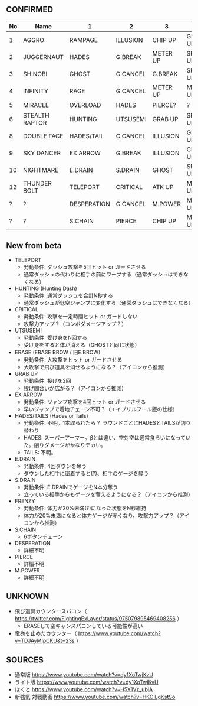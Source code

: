 ## CONFIRMED

|No|Name|1|2|3|4|5|Note|
|--|----|-|-|-|-|-|----|
|1|AGGRO|RAMPAGE|ILLUSION|CHIP UP|GRAB UP|ERASE|通常版PV|
|2|JUGGERNAUT|HADES|G.BREAK|METER UP|SPEED UP|ATK UP|βから変更なし|
|3|SHINOBI|GHOST|G.CANCEL|G.BREAK|SPEED UP|ATK UP|βから変更なし|
|4|INFINITY|RAGE|G.CANCEL|METER UP|METER UP|METER UP|βから変更なし|
|5|MIRACLE|OVERLOAD|HADES|PIERCE?|?|?|βはILLUSION、GC、GB|
|6|STEALTH RAPTOR|HUNTING|UTSUSEMI|GRAB UP|SPEED UP|SPEED UP|対戦動画|
|8|DOUBLE FACE|HADES/TAIL|C.CANCEL|ILLUSION|GRAB UP|SPEED UP|対戦動画|
|9|SKY DANCER|EX ARROW|G.BREAK|ILLUSION|CHIP UP|FRENZY|対戦動画|
|10|NIGHTMARE|E.DRAIN|S.DRAIN|GHOST|SPEED UP|SPEED UP|対戦動画|
|12|THUNDER BOLT|TELEPORT|CRITICAL|ATK UP|METER UP|FRENZY|対戦動画|
|?|?|DESPERATION|G.CANCEL|M.POWER|METER UP|METER UP|ほくとPVなど|
|?|?|S.CHAIN|PIERCE|CHIP UP|METER UP|ERASE|https://twitter.com/miharasan/status/981756364622974976|


## New from beta

- TELEPORT
  - 発動条件: ダッシュ攻撃を5回ヒット or ガードさせる
  - 通常ダッシュの代わりに相手の前にワープする（通常ダッシュはできなくなる）
- HUNTING (Hunting Dash)
  - 発動条件: 通常ダッシュを合計N秒する
  - 通常ダッシュが低空ジャンプに変化する（通常ダッシュはできなくなる）
- CRITICAL
  - 発動条件: 攻撃を一定時間ヒット or ガードしない
  - 攻撃力アップ？（コンボダメージアップ？）
- UTSUSEMI
  - 発動条件: 受け身をN回する
  - 受け身をすると体が消える（GHOSTと同じ状態）
- ERASE (ERASE BROW / 旧E.BROW)
  - 発動条件: 大攻撃をヒット or ガードさせる
  - 大攻撃で飛び道具を消せるようになる？（アイコンから推測）
- GRAB UP
  - 発動条件: 投げを2回
  - 投げ間合いが広がる？（アイコンから推測）
- EX ARROW
  - 発動条件: ジャンプ攻撃を4回ヒット or ガードさせる
  - 早いジャンプで着地チェーン不可？（エイプリルフール版の仕様）
- HADES/TAILS (Hades or Tails)
  - 発動条件: 不明。1本取られたら？ ラウンドごとにHADESとTAILSが切り替わり
  - HADES: スーパーアーマー。βとは違い、空対空は通常食らいになっていた。削りダメージがかなりデカい。
  - TAILS: 不明。
- E.DRAIN
  - 発動条件: 4回ダウンを奪う
  - ダウンした相手に密着すると(?)、相手のゲージを奪う
- S.DRAIN
  - 発動条件: E.DRAINでゲージをN本分奪う
  - 立っている相手からもゲージを奪えるようになる？（アイコンから推測）
- FRENZY
  - 発動条件: 体力が20%未満(?)になった状態をN秒維持
  - 体力が20%未満になると体力ゲージが赤くなり、攻撃力アップ？（アイコンから推測）
- S.CHAIN
  - 6ボタンチェーン
- DESPERATION
  - 詳細不明
- PIERCE
  - 詳細不明
- M.POWER
  - 詳細不明


## UNKNOWN

- 飛び道具カウンタースパコン（ https://twitter.com/FightingExLayer/status/975079895469408256 ）
  - ERASEして空キャンスパコンしている可能性が高い
- 竜巻を止めたカウンター（ https://www.youtube.com/watch?v=TDJAyMIpCKU&t=23s ）


## SOURCES

- 通常版 https://www.youtube.com/watch?v=dy1XoTwjKvU
- ライト版 https://www.youtube.com/watch?v=dy1XoTwjKvU
- ほくと https://www.youtube.com/watch?v=H5X1Vz_ubjA
- 新強氣 対戦動画 https://www.youtube.com/watch?v=HKOlLgKstSo
